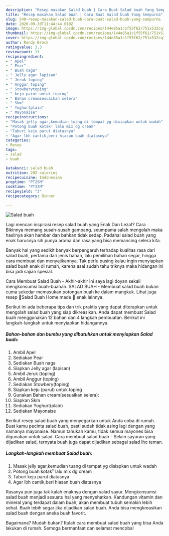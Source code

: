 ```yaml
---
description: "Resep masakan Salad buah | Cara Buat Salad buah Yang Sempurna"
title: "Resep masakan Salad buah | Cara Buat Salad buah Yang Sempurna"
slug: 549-resep-masakan-salad-buah-cara-buat-salad-buah-yang-sempurna
date: 2020-09-30T11:44:44.010Z
image: https://img-global.cpcdn.com/recipes/144e85a1c1f55f62/751x532cq70/salad-buah-foto-resep-utama.jpg
thumbnail: https://img-global.cpcdn.com/recipes/144e85a1c1f55f62/751x532cq70/salad-buah-foto-resep-utama.jpg
cover: https://img-global.cpcdn.com/recipes/144e85a1c1f55f62/751x532cq70/salad-buah-foto-resep-utama.jpg
author: Randy Brock
ratingvalue: 3.3
reviewcount: 13
recipeingredient:
- " Apel"
- " Pear"
- " Buah naga"
- " Jelly agar lapisan"
- " Jeruk toping"
- " Anggur toping"
- " Stowberytoping"
- " keju parut untuk toping"
- " Bahan creamsesuaikan selera"
- " Skm"
- " Yoghurtplain"
- " Mayonaise"
recipeinstructions:
- "Masak jelly agar,kemudian tuang di tempat yg disiapkan untuk wadah"
- "Potong buah kotak² lalu mix dg cream"
- "Taburi keju parut diatasnya"
- "Agar lbh cantik,beri hiasan buah diatasnya"
categories:
- Resep
tags:
- salad
- buah

katakunci: salad buah 
nutrition: 292 calories
recipecuisine: Indonesian
preptime: "PT25M"
cooktime: "PT33M"
recipeyield: "3"
recipecategory: Dinner

---
```



![Salad buah](https://img-global.cpcdn.com/recipes/144e85a1c1f55f62/751x532cq70/salad-buah-foto-resep-utama.jpg)

Lagi mencari inspirasi resep salad buah yang Enak Dan Lezat? Cara Bikinnya memang susah-susah gampang. seumpama salah mengolah maka hasilnya akan hambar dan bahkan tidak sedap. Padahal salad buah yang enak harusnya sih punya aroma dan rasa yang bisa memancing selera kita.

Banyak hal yang sedikit banyak berpengaruh terhadap kualitas rasa dari salad buah, pertama dari jenis bahan, lalu pemilihan bahan segar, hingga cara membuat dan menyajikannya. Tak perlu pusing kalau ingin menyiapkan salad buah enak di rumah, karena asal sudah tahu triknya maka hidangan ini bisa jadi sajian spesial.

Cara Membuat Salad Buah - Akhir-akhir ini saya lagi doyan sekali mengkonsumsi buah-buahan. SALAD BUAH - Membuat salad buah bukan cuma sekedar memasukan potongan buah ke dalam mangkuk. Lihat juga resep 🍓Salad Buah Home made 🍇 enak lainnya.


Berikut ini ada beberapa tips dan trik praktis yang dapat diterapkan untuk mengolah salad buah yang siap dikreasikan. Anda dapat membuat Salad buah menggunakan 12 bahan dan 4 langkah pembuatan. Berikut ini langkah-langkah untuk menyiapkan hidangannya.

<!--inarticleads1-->

##### Bahan-bahan dan bumbu yang dibutuhkan untuk menyiapkan Salad buah:

1. Ambil  Apel
1. Sediakan  Pear
1. Sediakan  Buah naga
1. Siapkan  Jelly agar (lapisan)
1. Ambil  Jeruk (toping)
1. Ambil  Anggur (toping)
1. Sediakan  Stowbery(toping)
1. Siapkan  keju (parut) untuk toping
1. Gunakan  Bahan cream(sesuaikan selera):
1. Siapkan  Skm
1. Sediakan  Yoghurt(plain)
1. Sediakan  Mayonaise


Berikut resep salad buah yang menyegarkan untuk Anda coba di rumah. Buat kamu pecinta salad buah, pasti sudah tidak asing lagi dengan yang namanya mayonaise. Namun tahukah kamu, tidak semua mayones bisa digunakan untuk salad. Cara membuat salad buah - Selain sayuran yang dijadikan salad, ternyata buah juga dapat dijadikan sebagai salad lho teman. 

<!--inarticleads2-->

##### Langkah-langkah membuat Salad buah:

1. Masak jelly agar,kemudian tuang di tempat yg disiapkan untuk wadah
1. Potong buah kotak² lalu mix dg cream
1. Taburi keju parut diatasnya
1. Agar lbh cantik,beri hiasan buah diatasnya


Rasanya pun juga tak kalah enaknya dengan salad sayur. Mengkonsumsi salad buah menjadi sesuatu hal yang menyehatkan. Kandungan vitamin dan mineral yang terdapat dalam buah, akan membuat tubuh semakin lebih sehat. Buah lebih segar jika dijadikan salad buah. Anda bisa mengkreasikan salad buah dengan aneka buah favorit. 

Bagaimana? Mudah bukan? Itulah cara membuat salad buah yang bisa Anda lakukan di rumah. Semoga bermanfaat dan selamat mencoba!
